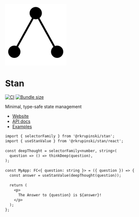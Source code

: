 [![](../website/static/img/logo.svg)](https://rkrupinski.github.io/stan)

# Stan

[![CI](https://github.com/rkrupinski/stan/actions/workflows/ci.yml/badge.svg)](https://github.com/rkrupinski/stan/actions/workflows/ci.yml)
[![Bundle size](https://badgen.net/bundlephobia/minzip/@rkrupinski/stan)](https://bundlephobia.com/package/@rkrupinski/stan)

Minimal, type-safe state management

- [Website](https://rkrupinski.github.io/stan)
- [API docs](https://rkrupinski.github.io/stan/docs/api/state)
- [Examples](https://rkrupinski.github.io/stan/docs/getting-started/examples)

```tsx
import { selectorFamily } from '@rkrupinski/stan';
import { useStanValue } from '@rkrupinski/stan/react';

const deepThought = selectorFamily<number, string>(
  question => () => thinkDeep(question),
);

const MyApp: FC<{ question: string }> = ({ question }) => {
  const answer = useStanValue(deepThought(question));

  return (
    <p>
      The Answer to {question} is ${answer}!
    </p>
  );
};
```
